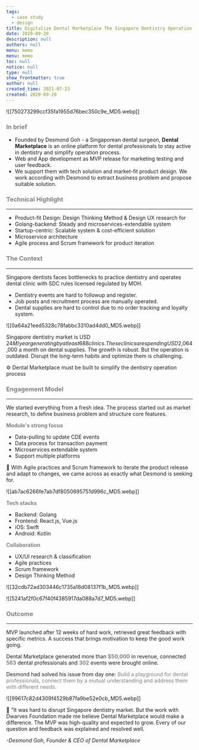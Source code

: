 ```yaml
---
tags: 
  - case study
  - design
title: Digitalize Dental Marketplace The Singapore Dentistry Operation Process
date: 2020-09-20
description: null
authors: null
menu: memo
menu: memo
toc: null
notice: null
type: null
show_frontmatter: true
author: null
created_time: 2021-07-23
created: 2020-09-20
---
```


![[750273299ccf35fa1955d76bec350c9e_MD5.webp]]

### <span style='color:gray'>In brief</span>

* Founded by Desmond Goh - a Singaporean dental surgeon, **Dental Marketplace** is an online platform for dental professionals to stay active in dentistry and simplify operation process.
* Web and App development as MVP release for marketing testing and user feedback.
* We support them with tech solution and market-fit product design. We work according with Desmond to extract business problem and propose suitable solution.

### <span style='color:gray'>Technical Highlight</span>

---

* Product-fit Design: Design Thinking Method & Design UX research for 
* Golang-backend: Steady and microservices-extendable system
* Startup-centric: Scalable system & cost-efficient solution
* Microservice architecture 
* Agile process and Scrum framework for product iteration

### <span style='color:gray'>The Context</span>

---

<!-- column_list 99e1717a-fa45-415f-88d5-4b00054c3c36 -->

<!-- column 2995d442-326a-4fa7-87fc-65c4d37a761c -->

Singapore dentists faces bottlenecks to practice dentistry and operates dental clinic with SDC rules licensed regulated by MOH. 

* Dentistry events are hard to followup and register.
* Job posts and recruitment process are manually operated.
* Dental supplies are hard to control due to no order tracking and loyalty system. 

<!-- column 930cfe66-7212-4747-9d81-827d410cc6c3 -->

![[0a64a21eed5328c78fabbc3310ad4dd0_MD5.webp]]

Singapore dentistry market is USD $24M/ year generating by at least 688 clinics. These clinics are spending USD$2,064,000 a month on dental supplies. The growth is robust. But the operation is outdated. Disrupt the long-term habits and optimize them is challenging.


⚙ Dental Marketplace must be built to simplify the dentistry operation process


### <span style='color:gray'>Engagement Model</span>

---

We started everything from a fresh idea. The process started out as market research, to define business problem and structure core features. 

<!-- column_list b1faa8d3-e3e5-46fc-bae5-402d1a6578ee -->

<!-- column 29a1bc7c-157f-445c-8559-848a8130edf5 -->

<span style='color:gray'>**Module's strong focus**</span>

* Data-pulling to update CDE events
* Data process for transaction payment
* Microservices extendable system
* Support multiple platforms

<!-- column bcf35860-f731-4e14-ba1c-fd9abb1674af -->

📍 With Agile practices and Scrum framework to iterate the product release and adapt to changes, we came across as exactly what Desmond is seeking for. 


![[ab7ac6266fe7ab7df8050695751d996c_MD5.webp]]


<!-- column_list 62d9dd15-5fe4-4217-b905-c2c07cad9696 -->

<!-- column 86b6f400-5c94-4160-bc00-efa39a9bb2d7 -->

<span style='color:gray'>**Tech stacks**</span>

* Backend: Golang
* Frontend: React.js, Vue.js
* iOS: Swift 
* Android: Kotlin

<!-- column 5fd83e13-533c-4332-9afa-ff6f118aedd8 -->

<span style='color:gray'>**Collaboration**</span>

* UX/UI research & classification
* Agile practices
* Scrum framework
* Design Thinking Method

<!-- column_list 9107a7c1-cc41-484a-bb6d-820b16aedc90 -->

<!-- column 9e2c2a48-6fa8-4063-8b68-ef2609174c9c -->

![[32cdb72ad303446c1735a18d08137f1b_MD5.webp]]

<!-- column c8038c72-134e-44c0-8079-d9d917ef375b -->

![[5241af2f0c67f40f4385917da088a7d7_MD5.webp]]

### <span style='color:gray'>Outcome</span>

---

<!-- column_list 36214b0d-3537-4f5f-852d-5b133446c1fe -->

<!-- column c9669864-f537-4fa3-ad59-f5c5b9950f89 -->

MVP launched after 12 weeks of hard work, retrieved great feedback with specific metrics. A success that brings motivation to keep the good work going.

Dental Marketplace generated more than <span style='color:gray'>**$50,000**</span> in revenue, connected <span style='color:gray'>**563**</span> dental professionals and <span style='color:gray'>**302**</span> events were brought online.

Desmond had solved his issue from day one: <span style='color:gray'>Build a playground for dental professionals, connect them by a mutual understanding and address them with different needs.</span>

<!-- column 57dd1c34-05cc-4e2e-ae40-e9cb8ddb58a9 -->

![[99617c82d4309f4529b87fa9be52e0cb_MD5.webp]]


💬 "It was hard to disrupt Singapore dentistry market. But the work  with Dwarves Foundation made me believe Dental Marketplace would make a difference. The MVP was high-quality and expected to grow. Every of our question and feedback was explained and resolved well. 

*-Desmond Goh, Founder & CEO of Dental Marketplace*
